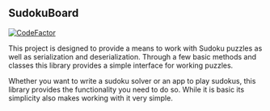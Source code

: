 ## SudokuBoard

[![CodeFactor](https://www.codefactor.io/repository/github/leonthemisfit/sudokuboard/badge)](https://www.codefactor.io/repository/github/leonthemisfit/sudokuboard)

This project is designed to provide a means to work with Sudoku puzzles as well as serialization and deserialization. Through a few basic methods and classes this library provides a simple interface for working puzzles.

Whether you want to write a sudoku solver or an app to play sudokus, this library provides the functionality you need to do so. While it is basic its simplicity also makes working with it very simple.